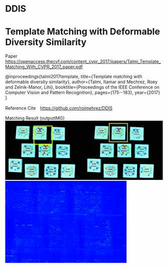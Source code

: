 # DDIS

# Template Matching with Deformable Diversity Similarity

Paper https://openaccess.thecvf.com/content_cvpr_2017/papers/Talmi_Template_Matching_With_CVPR_2017_paper.pdf

@inproceedings{talmi2017template,
  title={Template matching with deformable diversity similarity},
  author={Talmi, Itamar and Mechrez, Roey and Zelnik-Manor, Lihi},
  booktitle={Proceedings of the IEEE Conference on Computer Vision and Pattern Recognition},
  pages={175--183},
  year={2017}
}

Reference Cite　https://github.com/roimehrez/DDIS







Matching Result (outputIMG)
![DDIS/IMG/output1.png](https://github.com/tagamirina/DDIS/blob/main/IMG/output1.png)
![DDIS/IMG/heatmap1.png](https://github.com/tagamirina/DDIS/blob/main/IMG/heatmap1.png)

